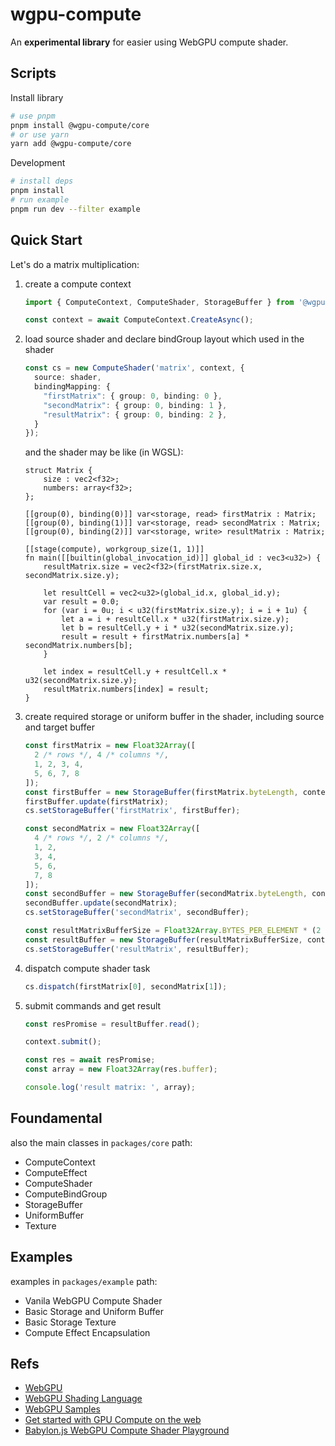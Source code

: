# wgpu-compute

An **experimental library** for easier using WebGPU compute shader.

## Scripts

Install library
```bash
# use pnpm
pnpm install @wgpu-compute/core
# or use yarn
yarn add @wgpu-compute/core
```

Development
```bash
# install deps
pnpm install
# run example
pnpm run dev --filter example 
```

## Quick Start

Let's do a matrix multiplication:

1. create a compute context
   ```ts
   import { ComputeContext, ComputeShader, StorageBuffer } from '@wgpu-compute/core';

   const context = await ComputeContext.CreateAsync();
   ```

2. load source shader and declare bindGroup layout which used in the shader
   ```ts
   const cs = new ComputeShader('matrix', context, {
     source: shader,
     bindingMapping: {
       "firstMatrix": { group: 0, binding: 0 },
       "secondMatrix": { group: 0, binding: 1 },
       "resultMatrix": { group: 0, binding: 2 },
     }
   });
   ```

   and the shader may be like (in WGSL):

   ```wgsl
   struct Matrix {
       size : vec2<f32>;
       numbers: array<f32>;
   };

   [[group(0), binding(0)]] var<storage, read> firstMatrix : Matrix;
   [[group(0), binding(1)]] var<storage, read> secondMatrix : Matrix;
   [[group(0), binding(2)]] var<storage, write> resultMatrix : Matrix;

   [[stage(compute), workgroup_size(1, 1)]]
   fn main([[builtin(global_invocation_id)]] global_id : vec3<u32>) {
       resultMatrix.size = vec2<f32>(firstMatrix.size.x, secondMatrix.size.y);

       let resultCell = vec2<u32>(global_id.x, global_id.y);
       var result = 0.0;
       for (var i = 0u; i < u32(firstMatrix.size.y); i = i + 1u) {
           let a = i + resultCell.x * u32(firstMatrix.size.y);
           let b = resultCell.y + i * u32(secondMatrix.size.y);
           result = result + firstMatrix.numbers[a] * secondMatrix.numbers[b];
       }
       
       let index = resultCell.y + resultCell.x * u32(secondMatrix.size.y);
       resultMatrix.numbers[index] = result;
   }

   ```

3. create required storage or uniform buffer in the shader, including source and target buffer
   ```ts
   const firstMatrix = new Float32Array([
     2 /* rows */, 4 /* columns */,
     1, 2, 3, 4,
     5, 6, 7, 8
   ]);
   const firstBuffer = new StorageBuffer(firstMatrix.byteLength, context);
   firstBuffer.update(firstMatrix);
   cs.setStorageBuffer('firstMatrix', firstBuffer);

   const secondMatrix = new Float32Array([
     4 /* rows */, 2 /* columns */,
     1, 2,
     3, 4,
     5, 6,
     7, 8
   ]);
   const secondBuffer = new StorageBuffer(secondMatrix.byteLength, context);
   secondBuffer.update(secondMatrix);
   cs.setStorageBuffer('secondMatrix', secondBuffer);

   const resultMatrixBufferSize = Float32Array.BYTES_PER_ELEMENT * (2 + firstMatrix[0] * secondMatrix[1]);
   const resultBuffer = new StorageBuffer(resultMatrixBufferSize, context);
   cs.setStorageBuffer('resultMatrix', resultBuffer);
   ```

4. dispatch compute shader task
   ```ts
   cs.dispatch(firstMatrix[0], secondMatrix[1]);
   ```

5. submit commands and get result
   ```ts
   const resPromise = resultBuffer.read();

   context.submit();

   const res = await resPromise;
   const array = new Float32Array(res.buffer);

   console.log('result matrix: ', array);
   ```

## Foundamental

also the main classes in `packages/core` path:

* ComputeContext
* ComputeEffect
* ComputeShader
* ComputeBindGroup
* StorageBuffer
* UniformBuffer
* Texture

## Examples

examples in `packages/example` path: 

* Vanila WebGPU Compute Shader
* Basic Storage and Uniform Buffer
* Basic Storage Texture
* Compute Effect Encapsulation

## Refs

* [WebGPU](https://www.w3.org/TR/webgpu/)
* [WebGPU Shading Language](https://www.w3.org/TR/WGSL/)
* [WebGPU Samples](https://austin-eng.com/webgpu-samples)
* [Get started with GPU Compute on the web](https://web.dev/gpu-compute/)
* [Babylon.js WebGPU Compute Shader Playground](https://playground.babylonjs.com/?webgpu#3URR7V#115)
